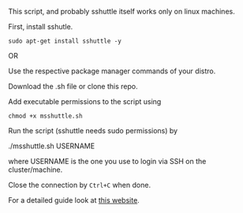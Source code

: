 This script, and probably sshuttle itself works only on linux machines.

First, install sshutle.

`sudo apt-get install sshuttle -y`

OR

Use the respective package manager commands of your distro.

Download the .sh file or clone this repo.

Add executable permissions to the script using

`chmod +x msshuttle.sh`

Run the script (sshuttle needs sudo permissions) by

./msshuttle.sh USERNAME

where USERNAME is the one you use to login via SSH on the cluster/machine.

Close the connection by `Ctrl+C` when done.
    
 

For a detailed guide look at [this website](https://www.techrepublic.com/article/how-to-use-ssh-as-a-vpn-with-sshuttle/).
